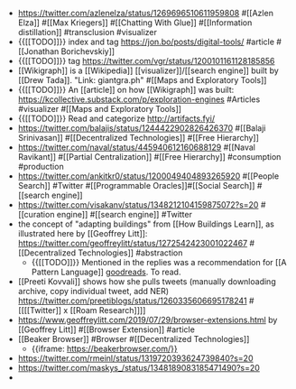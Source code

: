 - https://twitter.com/azlenelza/status/1269696510611959808 #[[Azlen Elza]] #[[Max Kriegers]] #[[Chatting With Glue]] #[[Information distillation]] #transclusion #visualizer 
- {{[[TODO]]}} index and tag https://jon.bo/posts/digital-tools/ #article #[[Jonathan Borichevskiy]]
- {{[[TODO]]}} tag https://twitter.com/vgr/status/1200101161128185856
- [[Wikigraph]] is a [[Wikipedia]] [[visualizer]]/[[search engine]] built by [[Drew Tada]]. "Link: giantgra.ph" #[[Maps and Exploratory Tools]]
- {{[[TODO]]}} An [[article]] on how [[Wikigraph]] was built: https://kcollective.substack.com/p/exploration-engines #Articles #visualizer #[[Maps and Exploratory Tools]]
- {{[[TODO]]}} Read and categorize http://artifacts.fyi/
- https://twitter.com/balajis/status/1244422902826426370 #[[Balaji Srinivasan]] #[[Decentralized Technologies]] #[[Free Hierarchy]]
- https://twitter.com/naval/status/445940612160688129 #[[Naval Ravikant]] #[[Partial Centralization]] #[[Free Hierarchy]] #consumption #production
- https://twitter.com/ankitkr0/status/1200049404893265920 #[[People Search]] #Twitter #[[Programmable Oracles]]#[[Social Search]] #[[search engine]]
- https://twitter.com/visakanv/status/1348212104159875072?s=20 #[[curation engine]] #[[search engine]] #Twitter
- the concept of "adapting buildings" from [[How Buildings Learn]], as illustrated here by [[Geoffrey Litt]]: https://twitter.com/geoffreylitt/status/1272542423001022467 #[[Decentralized Technologies]] #abstraction
    - {{[[TODO]]}} Mentioned in the replies was a recommendation for [[A Pattern Language]] [goodreads](https://www.goodreads.com/book/show/79766.A_Pattern_Language).  To read.
- [[Preeti Kovvali]] shows how she pulls tweets (manually downloading archive, copy individual tweet, add NER) https://twitter.com/preetiblogs/status/1260335606695178241 #[[[[Twitter]] x [[Roam Research]]]] 
- https://www.geoffreylitt.com/2019/07/29/browser-extensions.html by [[Geoffrey Litt]] #[[Browser Extension]] #article
- [[Beaker Browser]] #Browser #[[Decentralized Technologies]]
    - {{iframe: https://beakerbrowser.com/}}
- https://twitter.com/rmeinl/status/1319720393624739840?s=20
- https://twitter.com/maskys_/status/1348189083185471490?s=20
- 

